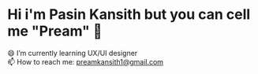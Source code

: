 # Hi i'm Pasin Kansith but you can cell me "Pream" 👋


😄 I’m currently learning UX/UI designer <br>
📫 How to reach me: preamkansith1@gmail.com


<!--
**Preampasin/Preampasin** is a ✨ _special_ ✨ repository because its `README.md` (this file) appears on your GitHub profile.

Here are some ideas to get you started:

- 🔭 I’m currently working on ...
- 🌱 I’m currently learning ...
- 👯 I’m looking to collaborate on ...
- 🤔 I’m looking for help with ...
- 💬 Ask me about ...
- 📫 How to reach me: ...
- 😄 Pronouns: ...
- ⚡ Fun fact: ...
-->
